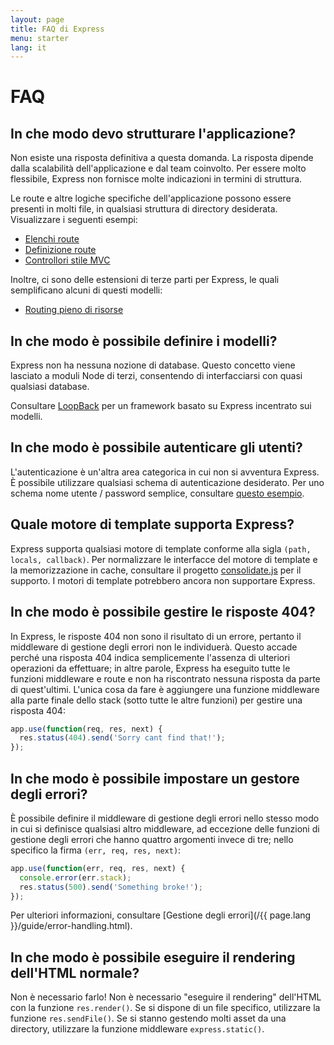 ```yaml
---
layout: page
title: FAQ di Express
menu: starter
lang: it
---
```


# FAQ

## In che modo devo strutturare l'applicazione?

Non esiste una risposta definitiva a questa domanda. La risposta dipende
dalla scalabilità dell'applicazione e dal team coinvolto. Per essere molto flessibile,
Express non fornisce molte indicazioni in termini di struttura.

Le route e altre logiche specifiche dell'applicazione possono essere presenti in molti file,
in qualsiasi struttura di directory desiderata. Visualizzare i seguenti
esempi:

* [Elenchi route](https://github.com/strongloop/express/blob/4.13.1/examples/route-separation/index.js#L32-47)
* [Definizione route](https://github.com/strongloop/express/blob/4.13.1/examples/route-map/index.js#L52-L66)
* [Controllori stile MVC](https://github.com/strongloop/express/tree/master/examples/mvc)

Inoltre, ci sono delle estensioni di terze parti per Express, le quali semplificano alcuni di questi modelli:

* [Routing pieno di risorse](https://github.com/expressjs/express-resource)

## In che modo è possibile definire i modelli?

Express non ha nessuna nozione di database. Questo concetto viene lasciato a moduli
Node di terzi, consentendo di interfacciarsi
con quasi qualsiasi database.

Consultare [LoopBack](http://loopback.io) per un framework basato su Express incentrato sui modelli.

## In che modo è possibile autenticare gli utenti?

L'autenticazione è un'altra area categorica in cui non si
avventura Express.  È possibile utilizzare qualsiasi schema di autenticazione desiderato.
Per uno schema nome utente / password semplice, consultare [questo esempio](https://github.com/strongloop/express/tree/master/examples/auth).


## Quale motore di template supporta Express?

Express supporta qualsiasi motore di template conforme alla sigla `(path, locals, callback)`.
Per normalizzare le interfacce del motore di template e la memorizzazione in cache, consultare il progetto
[consolidate.js](https://github.com/visionmedia/consolidate.js)
per il supporto. I motori di template potrebbero ancora non supportare Express.

## In che modo è possibile gestire le risposte 404?

In Express, le risposte 404 non sono il risultato di un errore, pertanto
il middleware di gestione degli errori non le individuerà. Questo accade perché
una risposta 404 indica semplicemente l'assenza di ulteriori operazioni da effettuare;
in altre parole, Express ha eseguito tutte le funzioni middleware e route
e non ha riscontrato nessuna risposta da parte di quest'ultimi. L'unica cosa da fare è aggiungere
una funzione middleware alla parte finale dello stack (sotto tutte le altre funzioni)
per gestire una risposta 404:

```js
app.use(function(req, res, next) {
  res.status(404).send('Sorry cant find that!');
});
```

## In che modo è possibile impostare un gestore degli errori?

È possibile definire il middleware di gestione degli errori nello stesso modo in cui si definisce qualsiasi altro middleware,
ad eccezione delle funzioni di gestione degli errori che hanno quattro argomenti invece di tre; nello specifico la firma `(err, req, res, next)`:

```js
app.use(function(err, req, res, next) {
  console.error(err.stack);
  res.status(500).send('Something broke!');
});
```

Per ulteriori informazioni, consultare [Gestione degli errori](/{{ page.lang }}/guide/error-handling.html).

## In che modo è possibile eseguire il rendering dell'HTML normale?

Non è necessario farlo! Non è necessario "eseguire il rendering" dell'HTML con la funzione `res.render()`.
Se si dispone di un file specifico, utilizzare la funzione `res.sendFile()`.
Se si stanno gestendo molti asset da una directory, utilizzare la funzione middleware
`express.static()`.
